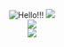 <div align = "center">
	  <img src="https://media.discordapp.net/attachments/951201299343478814/973371260568473630/unknown.png?width=259&height=219" alt="Hello!!!">




  <img src="https://github-readme-streak-stats.herokuapp.com?user=Jefferson1947&theme=dark&date_format=M%20j%5B%2C%20Y%5D&hide_border=true">
	<br>
	<img src="https://github-readme-stats.vercel.app/api?username=Jefferson1947&include_all_commits=true&show_icons=true&hide_border=true&hide_title=true&count_private=true&theme=dark">
	<br>
	<img src="https://github-readme-stats.vercel.app/api/top-langs/?username=Jefferson1947&hide_border=true&theme=dark">
